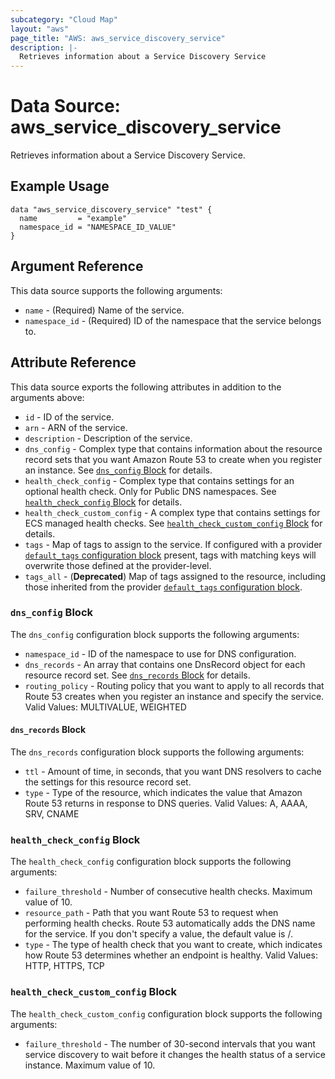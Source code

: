 ```yaml
---
subcategory: "Cloud Map"
layout: "aws"
page_title: "AWS: aws_service_discovery_service"
description: |-
  Retrieves information about a Service Discovery Service
---
```


# Data Source: aws_service_discovery_service

Retrieves information about a Service Discovery Service.

## Example Usage

```hcl
data "aws_service_discovery_service" "test" {
  name         = "example"
  namespace_id = "NAMESPACE_ID_VALUE"
}
```

## Argument Reference

This data source supports the following arguments:

* `name` - (Required) Name of the service.
* `namespace_id` - (Required) ID of the namespace that the service belongs to.

## Attribute Reference

This data source exports the following attributes in addition to the arguments above:

* `id` - ID of the service.
* `arn` - ARN of the service.
* `description` - Description of the service.
* `dns_config` - Complex type that contains information about the resource record sets that you want Amazon Route 53 to create when you register an instance. See [`dns_config` Block](#dns_config-block) for details.
* `health_check_config` - Complex type that contains settings for an optional health check. Only for Public DNS namespaces. See [`health_check_config` Block](#health_check_config-block) for details.
* `health_check_custom_config` -  A complex type that contains settings for ECS managed health checks. See [`health_check_custom_config` Block](#health_check_custom_config-block) for details.
* `tags` - Map of tags to assign to the service. If configured with a provider [`default_tags` configuration block](https://registry.terraform.io/providers/hashicorp/aws/latest/docs#default_tags-configuration-block) present, tags with matching keys will overwrite those defined at the provider-level.
* `tags_all` - (**Deprecated**) Map of tags assigned to the resource, including those inherited from the provider [`default_tags` configuration block](https://registry.terraform.io/providers/hashicorp/aws/latest/docs#default_tags-configuration-block).

### `dns_config` Block

The `dns_config` configuration block supports the following arguments:

* `namespace_id` - ID of the namespace to use for DNS configuration.
* `dns_records` - An array that contains one DnsRecord object for each resource record set. See [`dns_records` Block](#dns_records-block) for details.
* `routing_policy` - Routing policy that you want to apply to all records that Route 53 creates when you register an instance and specify the service. Valid Values: MULTIVALUE, WEIGHTED

#### `dns_records` Block

The `dns_records` configuration block supports the following arguments:

* `ttl` - Amount of time, in seconds, that you want DNS resolvers to cache the settings for this resource record set.
* `type` - Type of the resource, which indicates the value that Amazon Route 53 returns in response to DNS queries. Valid Values: A, AAAA, SRV, CNAME

### `health_check_config` Block

The `health_check_config` configuration block supports the following arguments:

* `failure_threshold` - Number of consecutive health checks. Maximum value of 10.
* `resource_path` - Path that you want Route 53 to request when performing health checks. Route 53 automatically adds the DNS name for the service. If you don't specify a value, the default value is /.
* `type` -  The type of health check that you want to create, which indicates how Route 53 determines whether an endpoint is healthy. Valid Values: HTTP, HTTPS, TCP

### `health_check_custom_config` Block

The `health_check_custom_config` configuration block supports the following arguments:

* `failure_threshold` -  The number of 30-second intervals that you want service discovery to wait before it changes the health status of a service instance.  Maximum value of 10.
